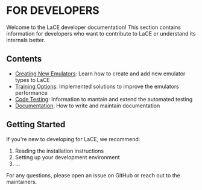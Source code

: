 # FOR DEVELOPERS    

Welcome to the LaCE developer documentation! This section contains information for developers who want to contribute to LaCE or understand its internals better.

## Contents

- [Creating New Emulators](CreateNewEmulator.md): Learn how to create and add new emulator types to LaCE
- [Training Options](UnderDevelopment.md): Implemented solutions to improve the emulators performance
- [Code Testing](advancedTesting.md): Information to mantain and extend the automated testing
- [Documentation](documentation.md): How to write and maintain documentation

## Getting Started

If you're new to developing for LaCE, we recommend:

1. Reading the installation instructions
2. Setting up your development environment
3. ...

For any questions, please open an issue on GitHub or reach out to the maintainers.